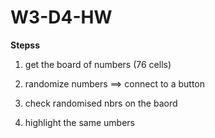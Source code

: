 # W3-D4-HW

**Stepss**

1. get the board of numbers (76 cells)

2. randomize numbers ==> connect to a button

3. check randomised nbrs on the baord

4. highlight the same umbers
